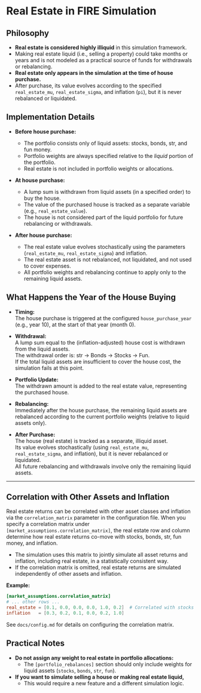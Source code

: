 # Real Estate in FIRE Simulation

## Philosophy

- **Real estate is considered highly illiquid** in this simulation framework.
- Making real estate liquid (i.e., selling a property) could take months or years and is not modeled
  as a practical source of funds for withdrawals or rebalancing.
- **Real estate only appears in the simulation at the time of house purchase.**
- After purchase, its value evolves according to the specified `real_estate_mu`,
  `real_estate_sigma`, and inflation (`pi`), but it is never rebalanced or liquidated.

## Implementation Details

- **Before house purchase:**

  - The portfolio consists only of liquid assets: stocks, bonds, str, and fun money.
  - Portfolio weights are always specified relative to the _liquid_ portion of the portfolio.
  - Real estate is not included in portfolio weights or allocations.

- **At house purchase:**

  - A lump sum is withdrawn from liquid assets (in a specified order) to buy the house.
  - The value of the purchased house is tracked as a separate variable (e.g., `real_estate_value`).
  - The house is not considered part of the liquid portfolio for future rebalancing or withdrawals.

- **After house purchase:**
  - The real estate value evolves stochastically using the parameters (`real_estate_mu`,
    `real_estate_sigma`) and inflation.
  - The real estate asset is not rebalanced, not liquidated, and not used to cover expenses.
  - All portfolio weights and rebalancing continue to apply only to the remaining liquid assets.

## What Happens the Year of the House Buying

- **Timing:**  
  The house purchase is triggered at the configured `house_purchase_year` (e.g., year 10), at the
  start of that year (month 0).

- **Withdrawal:**  
  A lump sum equal to the (inflation-adjusted) house cost is withdrawn from the liquid assets.  
  The withdrawal order is: str → Bonds → Stocks → Fun.  
  If the total liquid assets are insufficient to cover the house cost, the simulation fails at this
  point.

- **Portfolio Update:**  
  The withdrawn amount is added to the real estate value, representing the purchased house.

- **Rebalancing:**  
  Immediately after the house purchase, the remaining liquid assets are rebalanced according to the
  current portfolio weights (relative to liquid assets only).

- **After Purchase:**  
  The house (real estate) is tracked as a separate, illiquid asset.  
  Its value evolves stochastically (using `real_estate_mu`, `real_estate_sigma`, and inflation), but
  it is never rebalanced or liquidated.  
  All future rebalancing and withdrawals involve only the remaining liquid assets.

---

## Correlation with Other Assets and Inflation

Real estate returns can be correlated with other asset classes and inflation via the
`correlation_matrix` parameter in the configuration file. When you specify a correlation matrix
under `[market_assumptions.correlation_matrix]`, the real estate row and column determine how real
estate returns co-move with stocks, bonds, str, fun money, and inflation.

- The simulation uses this matrix to jointly simulate all asset returns and inflation, including
  real estate, in a statistically consistent way.
- If the correlation matrix is omitted, real estate returns are simulated independently of other
  assets and inflation.

**Example:**

```toml
[market_assumptions.correlation_matrix]
# ... other rows ...
real_estate = [0.1, 0.0, 0.0, 0.0, 1.0, 0.2]  # Correlated with stocks and inflation
inflation   = [0.3, 0.2, 0.1, 0.0, 0.2, 1.0]
```

See `docs/config.md` for details on configuring the correlation matrix.

## Practical Notes

- **Do not assign any weight to real estate in portfolio allocations:**
  - The `[portfolio_rebalances]` section should only include weights for liquid assets (`stocks`,
    `bonds`, `str`, `fun`).
- **If you want to simulate selling a house or making real estate liquid,**
  - This would require a new feature and a different simulation logic.

